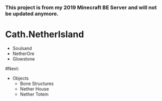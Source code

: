 ### This project is from my 2019 Minecraft BE Server and will not be updated anymore.

# Cath.NetherIsland

- Soulsand
- NetherOre
- Glowstone

#Next:

- Objects
  - Bone Structures
  - Nether House
  - Nether Totem
